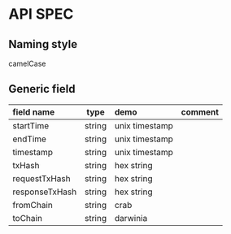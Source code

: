 # API SPEC

## Naming style

camelCase

## Generic field

| field name     |  type  | demo           | comment |
| :------------- | :----: | :------------- | :------ |
| startTime      | string | unix timestamp |         |
| endTime        | string | unix timestamp |         |
| timestamp      | string | unix timestamp |         |
| txHash         | string | hex string     |         |
| requestTxHash  | string | hex string     |         |
| responseTxHash | string | hex string     |         |
| fromChain      | string | crab           |         |
| toChain        | string | darwinia       |         |

